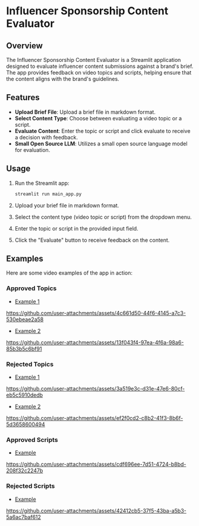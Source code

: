 # Influencer Sponsorship Content Evaluator

## Overview
The Influencer Sponsorship Content Evaluator is a Streamlit application designed to evaluate influencer content submissions against a brand's brief. The app provides feedback on video topics and scripts, helping ensure that the content aligns with the brand's guidelines.

## Features
- **Upload Brief File**: Upload a brief file in markdown format.
- **Select Content Type**: Choose between evaluating a video topic or a script.
- **Evaluate Content**: Enter the topic or script and click evaluate to receive a decision with feedback.
- **Small Open Source LLM**: Utilizes a small open source language model for evaluation.

## Usage
1. Run the Streamlit app:

    ```bash
    streamlit run main_app.py

2. Upload your brief file in markdown format.

3. Select the content type (video topic or script) from the dropdown menu.

4. Enter the topic or script in the provided input field.

5. Click the "Evaluate" button to receive feedback on the content.

## Examples
Here are some video examples of the app in action:

### Approved Topics

- [Example 1](#)

https://github.com/user-attachments/assets/4c661d50-44f6-4145-a7c3-530ebeae2a58


- [Example 2](#)

https://github.com/user-attachments/assets/13f043f4-97ea-4f6a-98a6-85b3b5c6bf91


### Rejected Topics
- [Example 1](#)

https://github.com/user-attachments/assets/3a519e3c-d31e-47e6-80cf-eb5c5910dedb


- [Example 2](#)
  

https://github.com/user-attachments/assets/ef2f0cd2-c8b2-41f3-8b6f-5d3658600494


### Approved Scripts
- [Example](#)


https://github.com/user-attachments/assets/cdf696ee-7d51-4724-b8bd-208f32c2247b



### Rejected Scripts
- [Example](#)

https://github.com/user-attachments/assets/42412cb5-37f5-43ba-a5b3-5a6ac7baf612

